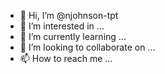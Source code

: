 - 👋 Hi, I’m @njohnson-tpt
- 👀 I’m interested in ...
- 🌱 I’m currently learning ...
- 💞️ I’m looking to collaborate on ...
- 📫 How to reach me ...

<!---
njohnson-tpt/njohnson-tpt is a ✨ special ✨ repository because its `README.md` (this file) appears on your GitHub profile.
You can click the Preview link to take a look at your changes.
--->
